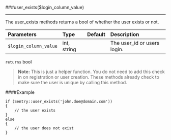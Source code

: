 <a id="user-exists" href="#"></a>
###user_exists($login_column_value)

----------

The user_exists methods returns a bool of whether the user exists or not.

Parameters                   | Type            | Default       | Description
:--------------------------- | :-------------- | :-------------- | :--------------
`$login_column_value`        | int, string     |               | The user_id or users login.

`returns` bool

> **Note:** This is just a helper function. You do not need to add this check in on registration or user creation. These methods already check to make sure the user is unique by calling this method.

####Example

	if (Sentry::user_exists('john.doe@domain.com'))
	{
	    // the user exists
	}
	else
	{
	    // the user does not exist
	}
